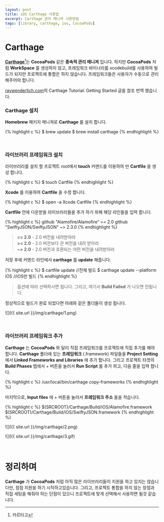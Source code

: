 ```yaml
---
layout: post
title: iOS Carthage 사용법
excerpt: Carthage 관리 메니져 사용방법
tags: [library, carthage, ios, CocoaPods]
---
```


# Carthage

**[Carthage](https://github.com/Carthage/Carthage)**[^1]는 **CocoaPods** 같은 **종속적 관리 메니져** 입니다.
하지만 **CocoaPods** 처럼 **WorkSpace** 를 생성하지 않고, 프레임워크 바이너리를 xcodebuild를 사용하여 빌드가 되지만 프로젝트에 통합은 하지 않습니다. 프레임워크들은 사용자가 수동으로 관리 해주어야 합니다.

[raywenderlich.com](http://www.raywenderlich.com/109330/carthage-tutorial-getting-started)의 Carthage Tutorial: Getting Started 글을 참조 번역 했습니다.
<br>

### Carthage 설치

**Homebrew** 패키지 메니져로 **Carthage** 를 설치 합니다.

{% highlight c %}
$ brew update
$ brew install carthage
{% endhighlight %}

<br>

### 라이브러리 프레임워크 설치

라이브러리를 설치 할 프로젝트 root에서 **touch** 커맨드를 이용하여 빈 **Cartfile** 을 생성 합니다.

{% highlight c %}
$ touch Cartfile
{% endhighlight %}

**Xcode** 를 이용하여 **Cartfile** 을 수정 합니다.

{% highlight c %}
$ open -a Xcode Cartfile
{% endhighlight %}

**Cartfile** 안에 다운받을 라이브러리들을 추가 하기 위해 해당 라인들을 입력 합니다.

{% highlight c %}
github "Alamofire/Alamofire" == 2.0
github "SwiftyJSON/SwiftyJSON" ~> 2.3.0
{% endhighlight %}

> **== 2.0** - 2.0 버전을 내려받아라  
> **\>= 2.0** - 2.0 버전보다 큰 버전을 내려 받아라  
> **~> 2.0** - 2.0 버전과 호환되는 어떤 버전을 내려받아라

저장 후에 커맨드 라인에서 **carthage** 를 **update** 해줍니다.

{% highlight c %}
$ cartfile update //전체 빌드
$ carthage update --platform iOS //iOS만 빌드
{% endhighlight %}

> 옵션에 따라 선택하시면 됩니다. 그리고, 여기서 **Build Failed** 가 나오면 안됩니다.

정상적으로 빌드가 완료 되었다면 아래와 같은 폴더들이 생성 됩니다.

![]({{ site.url }}/img/carthage/1.png)

<br>

### 라이브러리 프레임워크 추가

**Carthage** 는 **CocoaPods** 와 달리 직접 프레임워크를 프로젝트에 직접 추가를 해야 합니다.
**Carthage** 폴더에 있는 **프레임워크** (.framework) 파일들을 **Project Setting** 에서 **Linked Frameworks and Libraries** 에 추가 합니다.
그리고 프로젝트 타겟의 **Build Phases** 탭에서 + 버튼을 눌러서 **Run Script** 를 추가 하고, 다음 줄을 입력 합니다.

{% highlight c %}
/usr/local/bin/carthage copy-frameworks
{% endhighlight %}

마지막으로, **Input files** 에 + 버튼을 눌러서 **프레임워크 주소** 들을 적습니다.

{% highlight c %}
$(SRCROOT)/Carthage/Build/iOS/Alamofire.framework
$(SRCROOT)/Carthage/Build/iOS/SwiftyJSON.framework
{% endhighlight %}

![]({{ site.url }}/img/carthage/2.png)

![]({{ site.url }}/img/carthage/3.gif)

<br>

# 정리하며

**Carthage** 가 **CocoaPods** 처럼 아직 많은 라이브러리들이 지원을 하고 있지는 않습니다만, 점점 지원을 하기 시작하고있습니다. 그리고, 프로젝트 통합을 하지 않는 장점과 직접 세팅을 해줘야 하는 단점이 있으니 프로젝트에 맞게 선택해서 사용하면 될것 같습니다.

[^1]:카르타고
